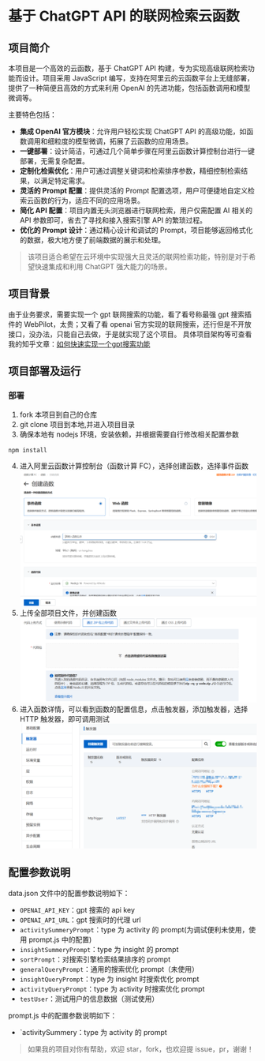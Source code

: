 # 基于 ChatGPT API 的联网检索云函数

## 项目简介

本项目是一个高效的云函数，基于 ChatGPT API 构建，专为实现高级联网检索功能而设计。项目采用 JavaScript 编写，支持在阿里云的云函数平台上无缝部署，提供了一种简便且高效的方式来利用 OpenAI 的先进功能，包括函数调用和模型微调等。

主要特色包括：

- **集成 OpenAI 官方模块**：允许用户轻松实现 ChatGPT API 的高级功能，如函数调用和细粒度的模型微调，拓展了云函数的应用场景。
- **一键部署**：设计简洁，可通过几个简单步骤在阿里云函数计算控制台进行一键部署，无需复杂配置。
- **定制化检索优化**：用户可通过调整关键词和检索排序参数，精细控制检索结果，以满足特定需求。
- **灵活的 Prompt 配置**：提供灵活的 Prompt 配置选项，用户可便捷地自定义检索云函数的行为，适应不同的应用场景。
- **简化 API 配置**：项目内置无头浏览器进行联网检索，用户仅需配置 AI 相关的 API 参数即可，省去了寻找和接入搜索引擎 API 的繁琐过程。
- **优化的 Prompt 设计**：通过精心设计和调试的 Prompt，项目能够返回格式化的数据，极大地方便了前端数据的展示和处理。

> 该项目适合希望在云环境中实现强大且灵活的联网检索功能，特别是对于希望快速集成和利用 ChatGPT 强大能力的场景。

## 项目背景

由于业务要求，需要实现一个 gpt 联网搜索的功能，看了看号称最强 gpt 搜索插件的 WebPilot，太贵；又看了看 openai 官方实现的联网搜索，还行但是不开放接口，没办法，只能自己去做，于是就实现了这个项目。
具体项目架构等可查看我的知乎文章：[如何快速实现一个gpt搜索功能](https://zhuanlan.zhihu.com/p/688948381)

## 项目部署及运行

### 部署

1. fork 本项目到自己的仓库
2. git clone 项目到本地,并进入项目目录
3. 确保本地有 nodejs 环境，安装依赖，并根据需要自行修改相关配置参数

```bash
npm install
```

4. 进入阿里云函数计算控制台（函数计算 FC），选择创建函数，选择事件函数
   ![alt text](./assets/image.png)
5. 上传全部项目文件，并创建函数
   ![alt text](./assets/image1.png)
6. 进入函数详情，可以看到函数的配置信息，点击触发器，添加触发器，选择 HTTP 触发器，即可调用测试
   ![alt text](./assets/image3.png)

## 配置参数说明

data.json 文件中的配置参数说明如下：

- `OPENAI_API_KEY`：gpt 搜索的 api key
- `OPENAI_API_URL`：gpt 搜索时的代理 url
- `activitySummeryPrompt`：type 为 activity 的 prompt(为调试便利未使用，使用 prompt.js 中的配置)
- `insightSummeryPrompt`：type 为 insight 的 prompt
- `sortPrompt`：对搜索引擎检索结果排序的 prompt
- `generalQueryPrompt`：通用的搜索优化 prompt（未使用）
- `insightQueryPrompt`：type 为 insight 时搜索优化 prompt
- `activityQueryPrompt`：type 为 activity 时搜索优化 prompt
- `testUser`：测试用户的信息数据（测试使用）

prompt.js 中的配置参数说明如下：

- `activitySummery：type 为 activity 的 prompt

> 如果我的项目对你有帮助，欢迎 star，fork，也欢迎提 issue，pr，谢谢！
